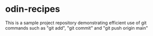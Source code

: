 # odin-recipes

This is a sample project repository demonstrating efficient use of git commands such as "git add", "git commit" and "git push origin main"